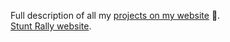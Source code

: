 Full description of all my [projects on my website](https://cryham.tuxfamily.org/projects/) 🎨.  
[Stunt Rally website](https://stuntrally.tuxfamily.org/).
